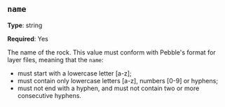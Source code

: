 ``name``
--------

**Type**: string

**Required**: Yes

The name of the rock. This value must conform with Pebble's format for layer
files, meaning that the ``name``:

- must start with a lowercase letter [a-z];
- must contain only lowercase letters [a-z], numbers [0-9] or hyphens;
- must not end with a hyphen, and must not contain two or more consecutive
  hyphens.